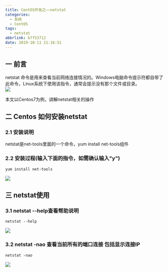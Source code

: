 ```yaml
---
title: CentOS开发之——netstat
categories:
  - 系统
  - CentOS
tags:
  - netstat
abbrlink: b7f53712
date: 2019-10-11 21:16:51
---
```


## 一 前言
netstat 命令是用来查看当前网络连接情况的。Windows电脑命令提示符都自带了此命令，Linux系统下使用该指令，通常会提示没有那个文件或目录。  
![][1]   

本文以Centos7为例，讲解netstat相关的操作  

<!--more-->

## 二 Centos 如何安装netstat


### 2.1 安装说明

netstat是net-tools里面的一个命令，yum install net-tools组件

### 2.2 安装过程(输入下面的指令，如需确认输入"y") 

	yum install net-tools

![][2]

## 三 netstat使用
### 3.1 netstat --help查看帮助说明  

	netstat --help

![][3]

### 3.2 netstat -nao 查看当前所有的端口连接 包括显示连接IP

	netstat -nao

![][4]



[1]: https://cdn.jsdelivr.net/gh/pgzxc/CDN/blog-image/centos7-netstat-no.png
[2]: https://cdn.jsdelivr.net/gh/pgzxc/CDN/blog-image/centos7-netstat-yum-install.png
[3]: https://cdn.jsdelivr.net/gh/pgzxc/CDN/blog-image/centos7-netstat-help.png
[4]: https://cdn.jsdelivr.net/gh/pgzxc/CDN/blog-image/centos7-netstat-ano.png